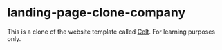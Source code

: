 # landing-page-clone-company
This is a clone of the website template called [Celt](https://colorlib.com/demo?theme=Celt). For learning purposes
only.
